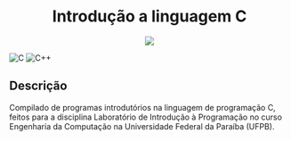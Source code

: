 # <h1 align="center">Introdução a linguagem C</h1>

<p align="center">
  <img src="https://user-images.githubusercontent.com/102706324/229344846-86e77a0f-be6d-4ccd-b32b-999d84835544.png">
</p>

![C](https://img.shields.io/badge/c-%2300599C.svg?style=for-the-badge&logo=c&logoColor=white) ![C++](https://img.shields.io/badge/c++-%2300599C.svg?style=for-the-badge&logo=c%2B%2B&logoColor=white)

## Descrição

Compilado de programas introdutórios na linguagem de programação C, feitos para a disciplina Laboratório de Introdução à Programação no curso Engenharia da Computação na Universidade Federal da Paraíba (UFPB).
